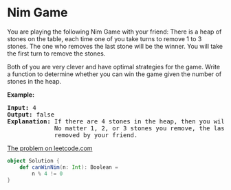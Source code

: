 # Nim Game

You are playing the following Nim Game with your friend: There is a heap of
stones on the table, each time one of you take turns to remove 1 to 3 stones.
The one who removes the last stone will be the winner. You will take the first
turn to remove the stones.

Both of you are very clever and have optimal strategies for the game. Write a
function to determine whether you can win the game given the number of stones
in the heap.

**Example:**
<pre>
<b>Input:</b> 4
<b>Output:</b> false
<b>Explanation:</b> If there are 4 stones in the heap, then you will never win the game;
             No matter 1, 2, or 3 stones you remove, the last stone will always be
             removed by your friend.
</pre>

[The problem on leetcode.com](https://leetcode.com/problems/nim-game/)

```scala
object Solution {
    def canWinNim(n: Int): Boolean =
        n % 4 != 0
}
```
